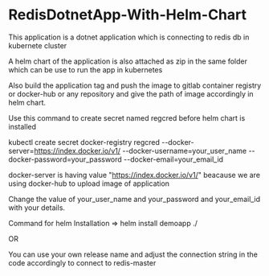 # RedisDotnetApp-With-Helm-Chart

This application is a dotnet application which is connecting to redis db in kubernete cluster

A helm chart of the application is also attached as zip in the same folder which can be use to run the app in kubernetes

Also build the application tag and push the image to gitlab container registry or docker-hub or any repository and give the path of image accordingly in helm chart.

Use this command to create secret named regcred before helm chart is installed

kubectl create secret docker-registry regcred --docker-server=https://index.docker.io/v1/ --docker-username=your_user_name --docker-password=your_password --docker-email=your_email_id

docker-server is having value "https://index.docker.io/v1/" beacause we are using docker-hub to upload image of application

Change the value of your_user_name and your_password and your_email_id with your details.

Command for helm Installation => helm install demoapp ./

OR

You can use your own release name and adjust the connection string in the code accordingly to connect to redis-master